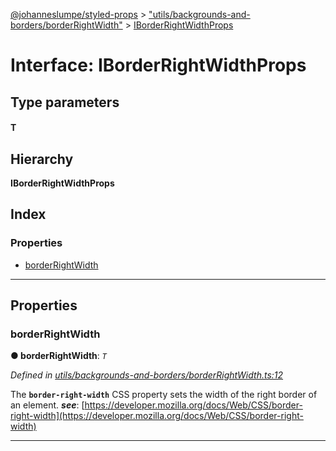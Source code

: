 [@johanneslumpe/styled-props](../README.md) > ["utils/backgrounds-and-borders/borderRightWidth"](../modules/_utils_backgrounds_and_borders_borderrightwidth_.md) > [IBorderRightWidthProps](../interfaces/_utils_backgrounds_and_borders_borderrightwidth_.iborderrightwidthprops.md)

# Interface: IBorderRightWidthProps

## Type parameters
#### T 
## Hierarchy

**IBorderRightWidthProps**

## Index

### Properties

* [borderRightWidth](_utils_backgrounds_and_borders_borderrightwidth_.iborderrightwidthprops.md#borderrightwidth)

---

## Properties

<a id="borderrightwidth"></a>

###  borderRightWidth

**● borderRightWidth**: *`T`*

*Defined in [utils/backgrounds-and-borders/borderRightWidth.ts:12](https://github.com/johanneslumpe/styled-props/blob/3abf398/src/utils/backgrounds-and-borders/borderRightWidth.ts#L12)*

The **`border-right-width`** CSS property sets the width of the right border of an element.
*__see__*: [https://developer.mozilla.org/docs/Web/CSS/border-right-width](https://developer.mozilla.org/docs/Web/CSS/border-right-width)

___

